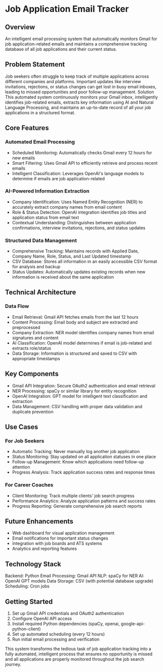 # Job Application Email Tracker

## Overview

An intelligent email processing system that automatically monitors Gmail for job application-related emails and maintains a comprehensive tracking database of all job applications and their current status.

## Problem Statement

Job seekers often struggle to keep track of multiple applications across different companies and platforms. Important updates like interview invitations, rejections, or status changes can get lost in busy email inboxes, leading to missed opportunities and poor follow-up management.
Solution
This automated system continuously monitors your Gmail inbox, intelligently identifies job-related emails, extracts key information using AI and Natural Language Processing, and maintains an up-to-date record of all your job applications in a structured format.

## Core Features

### Automated Email Processing
- Scheduled Monitoring: Automatically checks Gmail every 12 hours for new emails
- Smart Filtering: Uses Gmail API to efficiently retrieve and process recent emails
- Intelligent Classification: Leverages OpenAI's language models to determine if emails are job application-related
### AI-Powered Information Extraction
- Company Identification: Uses Named Entity Recognition (NER) to accurately extract company names from email content
- Role & Status Detection: OpenAI integration identifies job titles and application status from email text
- Contextual Understanding: Distinguishes between application confirmations, interview invitations, rejections, and status updates
### Structured Data Management
- Comprehensive Tracking: Maintains records with Applied Date, Company Name, Role, Status, and Last Updated timestamp
- CSV Database: Stores all information in an easily accessible CSV format for analysis and backup
- Status Updates: Automatically updates existing records when new information is received about the same application

## Technical Architecture

### Data Flow
- Email Retrieval: Gmail API fetches emails from the last 12 hours
- Content Processing: Email body and subject are extracted and preprocessed
- Company Extraction: NER model identifies company names from email signatures and content
- AI Classification: OpenAI model determines if email is job-related and extracts role/status
- Data Storage: Information is structured and saved to CSV with appropriate timestamps

## Key Components

- Gmail API Integration: Secure OAuth2 authentication and email retrieval
- NER Processing: spaCy or similar library for entity recognition
- OpenAI Integration: GPT model for intelligent text classification and extraction
- Data Management: CSV handling with proper data validation and duplicate prevention

## Use Cases

### For Job Seekers
- Automatic Tracking: Never manually log another job application
- Status Monitoring: Stay updated on all application statuses in one place
- Follow-up Management: Know which applications need follow-up attention
- Progress Analysis: Track application success rates and response times
### For Career Coaches
- Client Monitoring: Track multiple clients' job search progress
- Performance Analytics: Analyze application patterns and success rates
- Progress Reporting: Generate comprehensive job search reports


## Future Enhancements
- Web dashboard for visual application management
- Email notifications for important status changes
- Integration with job boards and ATS systems
- Analytics and reporting features

## Technology Stack

Backend: Python
Email Processing: Gmail API
NLP: spaCy for NER
AI: OpenAI GPT models
Data Storage: CSV (with potential database upgrade)
Scheduling: Cron jobs 

## Getting Started

1. Set up Gmail API credentials and OAuth2 authentication
2. Configure OpenAI API access
3. Install required Python dependencies (spaCy, openai, google-api-python-client)
4. Set up automated scheduling (every 12 hours)
5. Run initial email processing and verification

This system transforms the tedious task of job application tracking into a fully automated, intelligent process that ensures no opportunity is missed and all applications are properly monitored throughout the job search journey.
